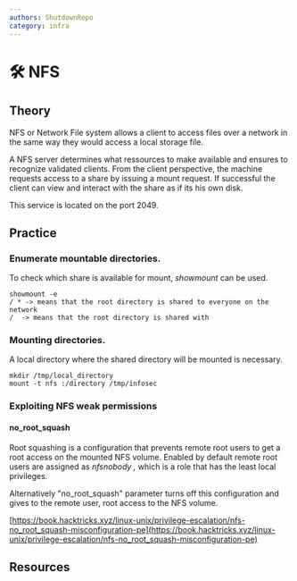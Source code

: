 ```yaml
---
authors: ShutdownRepo
category: infra
---
```


# 🛠️ NFS

## Theory

NFS or Network File system allows a client to access files over a network in the same way they would access a local storage file.

A NFS server determines what ressources to make available and ensures to recognize validated clients. From the client perspective, the machine requests access to a share by issuing a mount request. If successful the client can view and interact with the share as if its his own disk.

This service is located on the port 2049.

## Practice

### Enumerate mountable directories.

To check which share is available for mount, _showmount_ can be used.

```
showmount -e  
/ * -> means that the root directory is shared to everyone on the network
/  -> means that the root directory is shared with 
```

### Mounting directories.

A local directory where the shared directory will be mounted is necessary.

```
mkdir /tmp/local_directory
mount -t nfs :/directory /tmp/infosec
```

### Exploiting NFS weak permissions

#### no_root_squash

Root squashing is a configuration that prevents remote root users to get a root access on the mounted NFS volume. Enabled by default remote root users are assigned as _nfsnobody ,_ which is a role that has the least local privileges.

Alternatively "no_root_squash" parameter turns off this configuration and gives to the remote user, root access to the NFS volume.

[https://book.hacktricks.xyz/linux-unix/privilege-escalation/nfs-no_root_squash-misconfiguration-pe](https://book.hacktricks.xyz/linux-unix/privilege-escalation/nfs-no_root_squash-misconfiguration-pe)

## Resources
